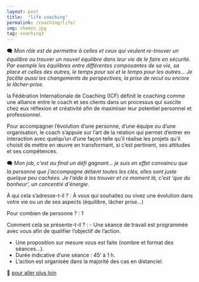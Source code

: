 ```yaml
---
layout: post
title:  "life coaching"
permalink: /coaching/life/
img: chemin.jpg
tag: coaching3
---
```

🗨 *Mon rôle est de permettre à celles et ceux qui veulent re-trouver un équilibre ou trouver un nouvel équilibre dans leur vie de le faire en sécurité.
Par exemple les équilibres entre différentes composantes de sa vie, sa place et celles des autres, le temps pour soi et le temps pour les autres...
Je facilite aussi les changements de perspectives, la prise de recul ou encore le lâcher-prise.*


la Fédération Internationale de Coaching (ICF) définit le coaching comme une alliance entre le coach et ses clients dans un processus qui suscite chez eux réflexion et créativité afin de maximiser leur potentiel personnel et professionnel.

Pour accompagner l’évolution d’une personne, d’une équipe ou d’une organisation, le coach s’appuie sur l’art de la relation qui permet d’entrer en interaction avec quelqu’un d’une façon telle qu’il réalise les projets qu’il choisit de mettre en œuvre en transformant, si c’est pertinent, ses attitudes et ses compétences.


🗨 *Mon job, c'est au final un défi gagnant... je suis en effet convaincu que la personne que j'accompagne détient toutes les clés, elles sont juste quelque peu cachées.
Je l'aide à les trouver et ce moment là, c'est 'que du bonheur', un concentré d'énergie.*


À qui cela s’adresse-t-il ?
: À vous qui souhaitez ou vivez une évolution dans votre vie ou un de ses aspects (équilibre, lâcher prise...)

Pour combien de personne ?
: 1

Comment cela se présente-t-il ?
: - Une séance de travail est programmée avec vous afin de qualifier l’objectif de l’action.
  - Une proposition sur mesure vous est faite (nombre et format des séances…).
  - Durée indicative d’une séance : 45’ à 1 h.
  - L’action est organisée dans la majorité des cas en distanciel.


👣 [pour aller plus loin](https://acade-fr.github.io/bheema/contact/)
